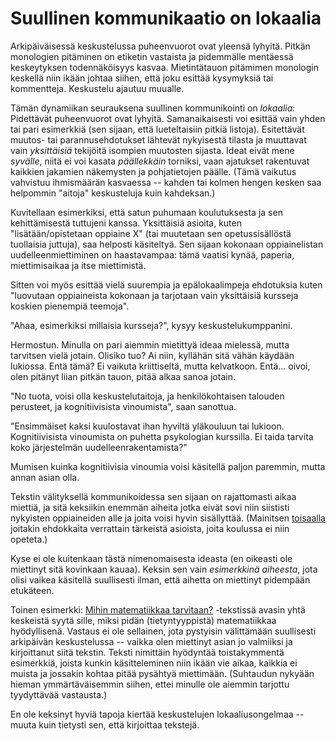 # Suullinen kommunikaatio on lokaalia

Arkipäiväisessä keskustelussa puheenvuorot ovat yleensä lyhyitä. Pitkän monologien pitäminen on etiketin vastaista ja pidemmälle mentäessä keskeytyksen todennäköisyys kasvaa. Mietintätauon pitämimen monologin keskellä niin ikään johtaa siihen, että joku esittää kysymyksiä tai kommentteja. Keskustelu ajautuu muualle.

Tämän dynamiikan seurauksena suullinen kommunikointi on *lokaalia*: Pidettävät puheenvuorot ovat lyhyitä. Samanaikaisesti voi esittää vain yhden tai pari esimerkkiä (sen sijaan, että lueteltaisiin pitkiä listoja). Esitettävät muutos- tai parannusehdotukset lähtevät nykyisestä tilasta ja muuttavat vain *yksittäisiä* tekijöitä isompien muutosten sijasta. Ideat eivät mene *syvälle*, niitä ei voi kasata *päällekkäin* torniksi, vaan ajatukset rakentuvat kaikkien jakamien näkemysten ja pohjatietojen päälle. (Tämä vaikutus vahvistuu ihmismäärän kasvaessa -- kahden tai kolmen hengen kesken saa helpommin "aitoja" keskusteluja kuin kahdeksan.)

Kuvitellaan esimerkiksi, että satun puhumaan koulutuksesta ja sen kehittämisestä tuttujeni kanssa. Yksittäisiä asioita, kuten "lisätään/opistetaan oppiaine X" (tai muutetaan sen opetussisällöstä tuollaisia juttuja), saa helposti käsiteltyä. Sen sijaan kokonaan oppiainelistan uudelleenmiettiminen on haastavampaa: tämä vaatisi kynää, paperia, miettimisaikaa ja itse miettimistä.

Sitten voi myös esittää vielä suurempia ja epälokaalimpeja ehdotuksia kuten "luovutaan oppiaineista kokonaan ja tarjotaan vain yksittäisiä kursseja koskien pienempiä teemoja".

"Ahaa, esimerkiksi millaisia kursseja?", kysyy keskustelukumppanini.

Hermostun. Minulla on pari aiemmin mietittyä ideaa mielessä, mutta tarvitsen vielä jotain. Olisiko tuo? Ai niin, kyllähän sitä vähän käydään lukiossa. Entä tämä? Ei vaikuta kriittiseltä, mutta kelvatkoon. Entä... oivoi, olen pitänyt liian pitkän tauon, pitää alkaa sanoa jotain.

"No tuota, voisi olla keskustelutaitoja, ja henkilökohtaisen talouden perusteet, ja kognitiivisista vinoumista", saan sanottua.

"Ensimmäiset kaksi kuulostavat ihan hyviltä yläkouluun tai lukioon. Kognitiivisista vinoumista on puhetta psykologian kurssilla. Ei taida tarvita koko järjestelmän uudelleenrakentamista?"

Mumisen kuinka kognitiivisia vinoumia voisi käsitellä paljon paremmin, mutta annan asian olla.

Tekstin välityksellä kommunikoidessa sen sijaan on rajattomasti aikaa miettiä, ja sitä keksiikin enemmän aiheita jotka eivät sovi niin siististi nykyisten oppiaineiden alle ja joita voisi hyvin sisällyttää. (Mainitsen [toisaalla](https://ollij.fi/epi/kerran_luotin) joitakin ehdokkaita verrattain tärkeistä asioista, joita koulussa ei niin opeteta.)

Kyse ei ole kuitenkaan tästä nimenomaisesta ideasta (en oikeasti ole miettinyt sitä kovinkaan kauaa). Keksin sen vain *esimerkkinä aiheesta*, jota olisi vaikea käsitellä suullisesti ilman, että aihetta on miettinyt pidempään etukäteen.

Toinen esimerkki: [Mihin matematiikkaa tarvitaan?](https://ollij.fi/epi/mihin_matematiikkaa) -tekstissä avasin yhtä keskeistä syytä sille, miksi pidän (tietyntyyppistä) matematiikkaa hyödyllisenä. Vastaus ei ole sellainen, jota pystyisin välittämään suullisesti arkipäivän keskustelussa -- vaikka olen miettinyt asian jo valmiiksi ja kirjoittanut siitä tekstin. Teksti nimittäin hyödyntää toistakymmentä esimerkkiä, joista kunkin käsitteleminen niin ikään vie aikaa, kaikkia ei muista ja jossakin kohtaa pitää pysähtyä miettimään. (Suhtaudun nykyään hieman ymmärtäväisemmin siihen, ettei minulle ole aiemmin tarjottu tyydyttävää vastausta.)

En ole keksinyt hyviä tapoja kiertää keskustelujen lokaaliusongelmaa -- muuta kuin tietysti sen, että kirjoittaa tekstejä.
